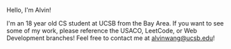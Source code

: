 Hello, I'm Alvin!

I'm an 18 year old CS student at UCSB from the Bay Area. If you want to see some of my work, please reference the USACO, LeetCode, or Web Development branches! Feel free to contact me at alvinwang@ucsb.edu!
